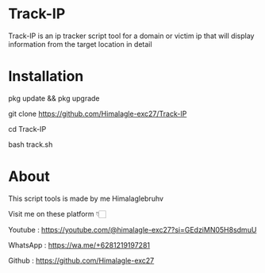 # Track-IP
Track-IP is an ip tracker script tool for a domain or victim ip that will display information from the target location in detail

# Installation

pkg update && pkg upgrade

git clone https://github.com/Himalagle-exc27/Track-IP

cd Track-IP 

bash track.sh

# About 
This script tools is made by me Himalaglebruhv

Visit me on these platform 👇🏻

Youtube : https://youtube.com/@himalagle-exc27?si=GEdziMN05H8sdmuU

WhatsApp : https://wa.me/+6281219197281

Github : https://github.com/Himalagle-exc27
